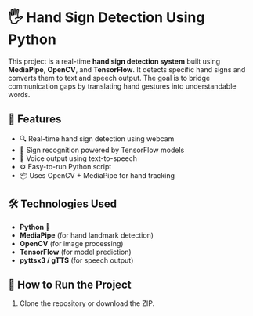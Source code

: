 # 🖐️ Hand Sign Detection Using Python

This project is a real-time **hand sign detection system** built using **MediaPipe**, **OpenCV**, and **TensorFlow**. It detects specific hand signs and converts them to text and speech output. The goal is to bridge communication gaps by translating hand gestures into understandable words.

## 🚀 Features

- 🔍 Real-time hand sign detection using webcam
- 🧠 Sign recognition powered by TensorFlow models
- 🎤 Voice output using text-to-speech
- ⚙️ Easy-to-run Python script
- 📦 Uses OpenCV + MediaPipe for hand tracking

## 🛠️ Technologies Used

- **Python** 🐍
- **MediaPipe** (for hand landmark detection)
- **OpenCV** (for image processing)
- **TensorFlow** (for model prediction)
- **pyttsx3 / gTTS** (for speech output)

## 🧾 How to Run the Project

1. Clone the repository or download the ZIP.
```bash

